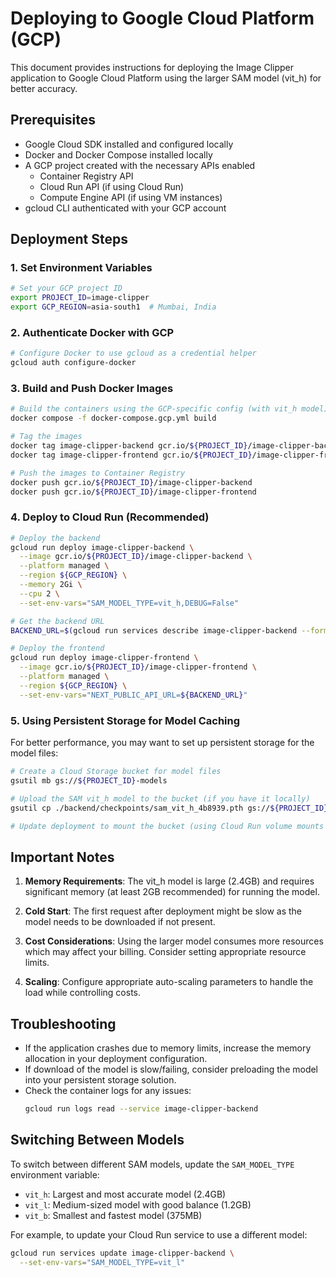 # Deploying to Google Cloud Platform (GCP)

This document provides instructions for deploying the Image Clipper application to Google Cloud Platform using the larger SAM model (vit_h) for better accuracy.

## Prerequisites

- Google Cloud SDK installed and configured locally
- Docker and Docker Compose installed locally
- A GCP project created with the necessary APIs enabled
  - Container Registry API
  - Cloud Run API (if using Cloud Run)
  - Compute Engine API (if using VM instances)
- gcloud CLI authenticated with your GCP account

## Deployment Steps

### 1. Set Environment Variables

```bash
# Set your GCP project ID
export PROJECT_ID=image-clipper
export GCP_REGION=asia-south1  # Mumbai, India
```

### 2. Authenticate Docker with GCP

```bash
# Configure Docker to use gcloud as a credential helper
gcloud auth configure-docker
```

### 3. Build and Push Docker Images

```bash
# Build the containers using the GCP-specific config (with vit_h model)
docker compose -f docker-compose.gcp.yml build

# Tag the images
docker tag image-clipper-backend gcr.io/${PROJECT_ID}/image-clipper-backend
docker tag image-clipper-frontend gcr.io/${PROJECT_ID}/image-clipper-frontend

# Push the images to Container Registry
docker push gcr.io/${PROJECT_ID}/image-clipper-backend
docker push gcr.io/${PROJECT_ID}/image-clipper-frontend
```

### 4. Deploy to Cloud Run (Recommended)

```bash
# Deploy the backend
gcloud run deploy image-clipper-backend \
  --image gcr.io/${PROJECT_ID}/image-clipper-backend \
  --platform managed \
  --region ${GCP_REGION} \
  --memory 2Gi \
  --cpu 2 \
  --set-env-vars="SAM_MODEL_TYPE=vit_h,DEBUG=False"

# Get the backend URL
BACKEND_URL=$(gcloud run services describe image-clipper-backend --format='value(status.url)')

# Deploy the frontend
gcloud run deploy image-clipper-frontend \
  --image gcr.io/${PROJECT_ID}/image-clipper-frontend \
  --platform managed \
  --region ${GCP_REGION} \
  --set-env-vars="NEXT_PUBLIC_API_URL=${BACKEND_URL}"
```

### 5. Using Persistent Storage for Model Caching

For better performance, you may want to set up persistent storage for the model files:

```bash
# Create a Cloud Storage bucket for model files
gsutil mb gs://${PROJECT_ID}-models

# Upload the SAM vit_h model to the bucket (if you have it locally)
gsutil cp ./backend/checkpoints/sam_vit_h_4b8939.pth gs://${PROJECT_ID}-models/

# Update deployment to mount the bucket (using Cloud Run volume mounts or GCE persistent disks)
```

## Important Notes

1. **Memory Requirements**: The vit_h model is large (2.4GB) and requires significant memory (at least 2GB recommended) for running the model.

2. **Cold Start**: The first request after deployment might be slow as the model needs to be downloaded if not present.

3. **Cost Considerations**: Using the larger model consumes more resources which may affect your billing. Consider setting appropriate resource limits.

4. **Scaling**: Configure appropriate auto-scaling parameters to handle the load while controlling costs.

## Troubleshooting

- If the application crashes due to memory limits, increase the memory allocation in your deployment configuration.
- If download of the model is slow/failing, consider preloading the model into your persistent storage solution.
- Check the container logs for any issues:
  ```bash
  gcloud run logs read --service image-clipper-backend
  ```

## Switching Between Models

To switch between different SAM models, update the `SAM_MODEL_TYPE` environment variable:
- `vit_h`: Largest and most accurate model (2.4GB)
- `vit_l`: Medium-sized model with good balance (1.2GB)
- `vit_b`: Smallest and fastest model (375MB)

For example, to update your Cloud Run service to use a different model:

```bash
gcloud run services update image-clipper-backend \
  --set-env-vars="SAM_MODEL_TYPE=vit_l"
``` 